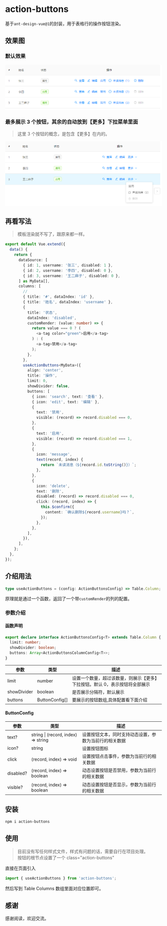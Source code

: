 # action-buttons

基于`ant-design-vue@1`的封装，用于表格行的操作按钮渲染。

## 效果图

### 默认效果

![](/preview/1.png)

### 最多展示 3 个按钮，其余的自动放到【更多】下拉菜单里面

> 这里 3 个按钮的概念，是包含【更多】在内的。

![](/preview/2.png)

## 再看写法

> 模板渲染就不写了，跟原来都一样。

```ts
export default Vue.extend({
  data() {
    return {
      dataSource: [
        { id: 1, username: '张三', disabled: 1 },
        { id: 2, username: '李四', disabled: 0 },
        { id: 3, username: '王二麻子', disabled: 0 },
      ] as MyData[],
      columns: [
        //
        { title: '#', dataIndex: 'id' },
        { title: '姓名', dataIndex: 'username' },
        {
          title: '状态',
          dataIndex: 'disabled',
          customRender: (value: number) => {
            return value === 0 ? (
              <a-tag color="green">启用</a-tag>
            ) : (
              <a-tag>禁用</a-tag>
            );
          },
        },
        useActionButtons<MyData>({
          align: 'center',
          title: '操作',
          limit: 0,
          showDivider: false,
          buttons: [
            { icon: 'search', text: '查看' },
            { icon: 'edit', text: '编辑' },
            {
              text: '禁用',
              visible: (record) => record.disabled === 0,
            },
            {
              text: '启用',
              visible: (record) => record.disabled === 1,
            },
            {
              icon: 'message',
              text(record, index) {
                return `未读消息（${record.id.toString()}）`;
              },
            },
            {
              icon: 'delete',
              text: '删除',
              disabled: (record) => record.disabled === 0,
              click: (record, index) => {
                this.$confirm({
                  content: `确认删除${record.username}吗？`,
                });
              },
            },
          ],
        }),
      ],
    };
  },
});
```

## 介绍用法

```ts
type useActionButtons = (config: ActionButtonsConfig) => Table.Column;
```

原理就是通过一个函数，返回了一个带`customRender`的列的配置。

### 参数介绍

#### 函数声明

```ts
export declare interface ActionButtonsConfig<T> extends Table.Column {
  limit: number;
  showDivider: boolean;
  buttons: Array<ActionButtonsColumnConfig<T>>;
}
```

| 参数        | 类型           | 描述                                                                         |
| ----------- | -------------- | ---------------------------------------------------------------------------- |
| limit       | number         | 设置一个数量，超过该数量，则展示【更多】下拉按钮。默认 0，表示按钮将全部展示 |
| showDivider | boolean        | 是否展示分隔符，默认展示                                                     |
| buttons     | ButtonConfig[] | 要展示的按钮数组,具体配置看下面介绍                                          |

#### ButtonConfig

| 参数      | 类型                                | 描述                                                   |
| --------- | ----------------------------------- | ------------------------------------------------------ |
| text?     | string \| (record, index) => string | 设置按钮文本，同时支持动态设置，参数为当前行的相关数据 |
| icon?     | string                              | 设置按钮图标                                           |
| click     | (record, index) => void             | 设置按钮点击事件，参数为当前行的相关数据               |
| disabled? | (record, index) => boolean          | 动态设置按钮是否禁用，参数为当前行的相关数据           |
| visible?  | (record, index) => boolean          | 动态设置按钮是否显示，参数为当前行的相关数据           |

## 安装

```bash
npm i action-buttons
```

## 使用

> 目前没有写任何样式文件，样式有问题的话，需要自行在项目处理。  
> 按钮的根节点设置了一个 class="action-buttons"

直接在页面引入

```js
import { useActionButtons } from 'action-buttons';
```

然后写到 Table Columns 数组里面对应位置即可。

## 感谢

感谢阅读，欢迎交流。
